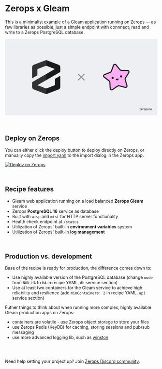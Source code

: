 # Zerops x Gleam
This is a minimalist example of a Gleam application running on [Zerops](https://zerops.io) — as few libraries as possible, just a simple endpoint with connnect, read and write to a Zerops PostgreSQL database.

![gleam](https://github.com/zeropsio/recipe-shared-assets/blob/main/covers/svg/cover-gleam.svg)

<br />

## Deploy on Zerops
You can either click the deploy button to deploy directly on Zerops, or manually copy the [import yaml](https://github.com/zeropsio/recipe-gleam/blob/main/zerops-project-import.yml) to the import dialog in the Zerops app.

[![Deploy on Zerops](https://github.com/zeropsio/recipe-shared-assets/blob/main/deploy-button/green/deploy-button.svg)](https://app.zerops.io/recipe/gleam)

<br/>

## Recipe features
- Gleam web application running on a load balanced **Zerops Gleam** service
- Zerops **PostgreSQL 16** service as database
- Built with `wisp` and `mist` for HTTP server functionality
- Health check endpoint at `/status`
- Utilization of Zerops' built-in **environment variables** system
- Utilization of Zerops' built-in **log management**

<br/>

## Production vs. development
Base of the recipe is ready for production, the difference comes down to:

- Use highly available version of the PostgreSQL database (change `mode` from `NON_HA` to `HA` in recipe YAML, `db` service section)
- Use at least two containers for the Gleam service to achieve high reliability and resilience (add `minContainers: 2` in recipe YAML, `api` service section)

Futher things to think about when running more complex, highly available Gleam production apps on Zerops:
- containers are volatile - use Zerops object storage to store your files
- use Zerops Redis (KeyDB) for caching, storing sessions and pub/sub messaging
- use more advanced logging lib, such as [winston](https://github.com/winstonjs/winston)

<br/>
<br/>

Need help setting your project up? Join [Zerops Discord community](https://discord.com/invite/WDvCZ54).
